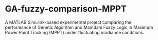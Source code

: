# GA-fuzzy-comparison-MPPT
A MATLAB Simulink-based experimental project comparing the performance of Genetic Algorithm and Mamdani Fuzzy Logic in Maximum Power Point Tracking (MPPT) under fluctuating irradiance conditions.
